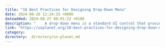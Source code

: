```yaml
---
title: "10 Best Practices for Designing Drop-Down Menu"
date: 2024-08-26 12:24:33 +0000
dateadded: 2024-08-27 00:01:22 +0100
description: "    A drop-down menu is a standard UI control that provides a clean and intuitive way to present a list of options to users.  Continue reading on UX Planet »  "
link: "https://uxplanet.org/10-best-practices-for-designing-drop-down-menu-b8f8705c9641?source=rss----819cc2aaeee0---4"
category:
directory: _directory/ux-planet.md
---
```

